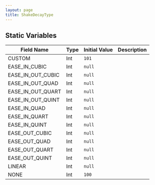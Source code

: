 ```yaml
---
layout: page
title: ShakeDecayType
---
```


## Static Variables

| Field Name | Type | Initial Value | Description |
| ------------ | ------ | --------------- | ------------- |
| CUSTOM | Int | `101` |  |
| EASE_IN_CUBIC | Int | `null` |  |
| EASE_IN_OUT_CUBIC | Int | `null` |  |
| EASE_IN_OUT_QUAD | Int | `null` |  |
| EASE_IN_OUT_QUART | Int | `null` |  |
| EASE_IN_OUT_QUINT | Int | `null` |  |
| EASE_IN_QUAD | Int | `null` |  |
| EASE_IN_QUART | Int | `null` |  |
| EASE_IN_QUINT | Int | `null` |  |
| EASE_OUT_CUBIC | Int | `null` |  |
| EASE_OUT_QUAD | Int | `null` |  |
| EASE_OUT_QUART | Int | `null` |  |
| EASE_OUT_QUINT | Int | `null` |  |
| LINEAR | Int | `null` |  |
| NONE | Int | `100` |  |


